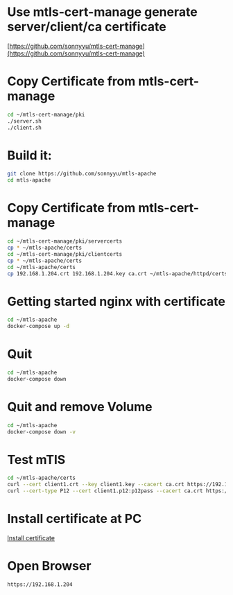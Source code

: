 
# Use mtls-cert-manage generate server/client/ca certificate 
[https://github.com/sonnyyu/mtls-cert-manage](https://github.com/sonnyyu/mtls-cert-manage)

# Copy Certificate from mtls-cert-manage
```bash
cd ~/mtls-cert-manage/pki
./server.sh
./client.sh
```
# Build it:
```bash
git clone https://github.com/sonnyyu/mtls-apache
cd mtls-apache
```
# Copy Certificate from mtls-cert-manage
```bash
cd ~/mtls-cert-manage/pki/servercerts 
cp * ~/mtls-apache/certs
cd ~/mtls-cert-manage/pki/clientcerts
cp * ~/mtls-apache/certs
cd ~/mtls-apache/certs
cp 192.168.1.204.crt 192.168.1.204.key ca.crt ~/mtls-apache/httpd/certs
```
# Getting started nginx with certificate
```bash
cd ~/mtls-apache
docker-compose up -d 
```
# Quit 
```bash
cd ~/mtls-apache
docker-compose down 
```
# Quit and remove Volume
```bash
cd ~/mtls-apache
docker-compose down -v
```
# Test mTlS
```bash
cd ~/mtls-apache/certs
curl --cert client1.crt --key client1.key --cacert ca.crt https://192.168.1.204
curl --cert-type P12 --cert client1.p12:p12pass --cacert ca.crt https://192.168.1.204
```
# Install certificate at PC
[Install certificate](https://github.com/sonnyyu/mtls-cert-manage#install-certificate-at-windows)

# Open Browser
```bash
https://192.168.1.204
```
